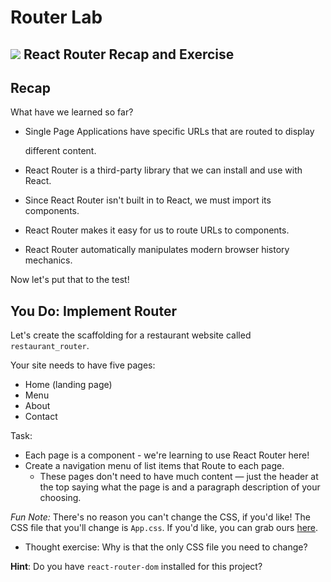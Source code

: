 # Router Lab

## ![](https://ga-dash.s3.amazonaws.com/production/assets/logo-9f88ae6c9c3871690e33280fcf557f33.png) React Router Recap and Exercise

## Recap

What have we learned so far?

* Single Page Applications have specific URLs that are routed to display

  different content.

* React Router is a third-party library that we can install and use with React.
* Since React Router isn't built in to React, we must import its components.
* React Router makes it easy for us to route URLs to components.
* React Router automatically manipulates modern browser history mechanics.

Now let's put that to the test!

## You Do: Implement Router

Let's create the scaffolding for a restaurant website called `restaurant_router`.

Your site needs to have five pages:

* Home (landing page)
* Menu 
* About
* Contact

Task:

* Each page is a component - we're learning to use React Router here!
* Create a navigation menu of list items that Route to each page.
  * These pages don't need to have much content — just the header at the top saying what the page is and a paragraph description of your choosing.

_Fun Note:_ There's no reason you can't change the CSS, if you'd like! The CSS file that you'll change is `App.css`. If you'd like, you can grab ours [here](https://git.generalassemb.ly/education-product/React-Exercise-Solutions/blob/master/projects/project-04-router/solution-code/src/App.css).

* Thought exercise: Why is that the only CSS file you need to change?

**Hint**: Do you have `react-router-dom` installed for this project?

<!-- **Hint**: You can instantiate a component with `props` inside of a `<Route>` element. An example is below:
 -->

<!-- ## Solution

Your solution should look something like as follows:

![Solution for Project](https://github.com/WDI-SEA/react_router_global/blob/master/assets/dino-blog-router.png)
 -->
